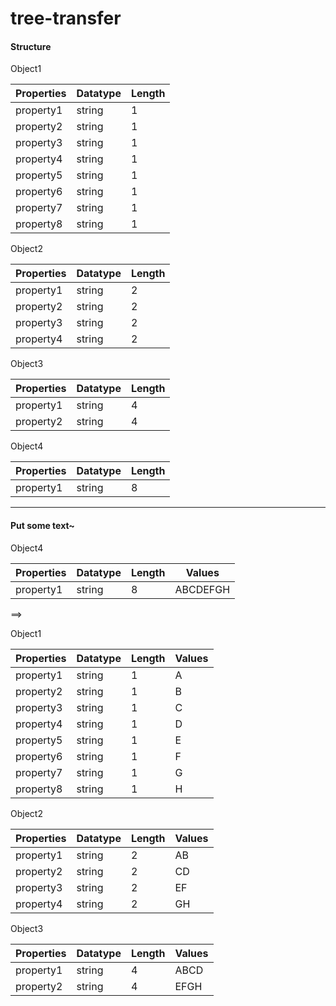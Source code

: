 # tree-transfer

#### Structure

Object1

Properties | Datatype | Length
-----------|----------|----------
property1  |  string  |  1
property2  |  string  |  1
property3  |  string  |  1
property4  |  string  |  1
property5  |  string  |  1
property6  |  string  |  1
property7  |  string  |  1
property8  |  string  |  1
    
Object2

Properties  |  Datatype  |  Length
------------|------------|----------
property1   |  string    |  2
property2   |  string    |  2
property3   |  string    |  2
property4   |  string    |  2
    
Object3

Properties  |  Datatype  |  Length
------------|------------|----------
property1   |  string    |  4
property2   |  string    |  4
    
Object4

Properties  |  Datatype  |  Length
------------|------------|----------
property1   |  string    |  8

***
#### Put some text~

Object4                

Properties  |  Datatype  |  Length  |  Values
------------|------------|----------|------------
property1   |string      |8         |ABCDEFGH

==> 

Object1                

Properties  |  Datatype  |  Length  |  Values
------------|------------|----------|------------
property1   |string      |1         |A
property2   |string      |1         |B
property3   |string      |1         |C
property4   |string      |1         |D
property5   |string      |1         |E
property6   |string      |1         |F
property7   |string      |1         |G
property8   |string      |1         |H
                
Object2                

Properties  |  Datatype  |  Length  |  Values
------------|------------|----------|------------
property1   |string      |2         |AB
property2   |string      |2         |CD
property3   |string      |2         |EF
property4   |string      |2         |GH
                
Object3                

Properties  |  Datatype  |  Length  |  Values
------------|------------|----------|------------
property1   |string      |4         |ABCD
property2   |string      |4         |EFGH

